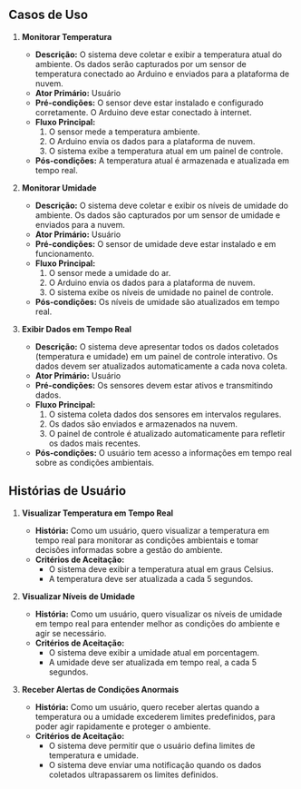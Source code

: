 ## Casos de Uso

1. **Monitorar Temperatura**
   - **Descrição:** O sistema deve coletar e exibir a temperatura atual do ambiente. Os dados serão capturados por um sensor de temperatura conectado ao Arduino e enviados para a plataforma de nuvem.
   - **Ator Primário:** Usuário
   - **Pré-condições:** O sensor deve estar instalado e configurado corretamente. O Arduino deve estar conectado à internet.
   - **Fluxo Principal:**
     1. O sensor mede a temperatura ambiente.
     2. O Arduino envia os dados para a plataforma de nuvem.
     3. O sistema exibe a temperatura atual em um painel de controle.
   - **Pós-condições:** A temperatura atual é armazenada e atualizada em tempo real.

2. **Monitorar Umidade**
   - **Descrição:** O sistema deve coletar e exibir os níveis de umidade do ambiente. Os dados são capturados por um sensor de umidade e enviados para a nuvem.
   - **Ator Primário:** Usuário
   - **Pré-condições:** O sensor de umidade deve estar instalado e em funcionamento.
   - **Fluxo Principal:**
     1. O sensor mede a umidade do ar.
     2. O Arduino envia os dados para a plataforma de nuvem.
     3. O sistema exibe os níveis de umidade no painel de controle.
   - **Pós-condições:** Os níveis de umidade são atualizados em tempo real.

3. **Exibir Dados em Tempo Real**
   - **Descrição:** O sistema deve apresentar todos os dados coletados (temperatura e umidade) em um painel de controle interativo. Os dados devem ser atualizados automaticamente a cada nova coleta.
   - **Ator Primário:** Usuário
   - **Pré-condições:** Os sensores devem estar ativos e transmitindo dados.
   - **Fluxo Principal:**
     1. O sistema coleta dados dos sensores em intervalos regulares.
     2. Os dados são enviados e armazenados na nuvem.
     3. O painel de controle é atualizado automaticamente para refletir os dados mais recentes.
   - **Pós-condições:** O usuário tem acesso a informações em tempo real sobre as condições ambientais.

## Histórias de Usuário

1. **Visualizar Temperatura em Tempo Real**
   - **História:** Como um usuário, quero visualizar a temperatura em tempo real para monitorar as condições ambientais e tomar decisões informadas sobre a gestão do ambiente.
   - **Critérios de Aceitação:**
     - O sistema deve exibir a temperatura atual em graus Celsius.
     - A temperatura deve ser atualizada a cada 5 segundos.

2. **Visualizar Níveis de Umidade**
   - **História:** Como um usuário, quero visualizar os níveis de umidade em tempo real para entender melhor as condições do ambiente e agir se necessário.
   - **Critérios de Aceitação:**
     - O sistema deve exibir a umidade atual em porcentagem.
     - A umidade deve ser atualizada em tempo real, a cada 5 segundos.

3. **Receber Alertas de Condições Anormais**
   - **História:** Como um usuário, quero receber alertas quando a temperatura ou a umidade excederem limites predefinidos, para poder agir rapidamente e proteger o ambiente.
   - **Critérios de Aceitação:**
     - O sistema deve permitir que o usuário defina limites de temperatura e umidade.
     - O sistema deve enviar uma notificação quando os dados coletados ultrapassarem os limites definidos.
